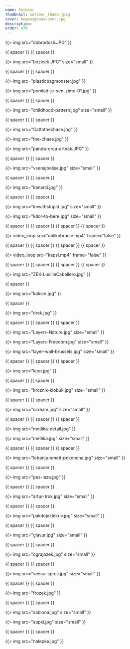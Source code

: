 ```yaml
---
name: Outdoor
thumbnail: outdoor_thumb.jpeg
cover: begmozganovcover.jpg
description: 
order: 470
---
```


{{> img src="dobrodosli.JPG" }}

{{ spacer }} {{ spacer }}  

{{> img src="bozicek.JPG" size="small" }}

{{ spacer }} {{ spacer }}  

{{> img src="plasticbagmonster.jpg" }}

{{> img src="pomlad-je-sen-zime-01.jpg" }}

{{ spacer }} {{ spacer }} 

{{> img src="childhood-pattern.jpg" size="small" }}

{{ spacer }} {{ spacer }}  

{{> img src="Cattothechase.jpg" }}

{{> img src="the-chase.jpg" }}

{{> img src="panda-orca-artnak.JPG" }}

{{ spacer }} {{ spacer }} 

{{> img src="vsenajboljse.jpg" size="small" }}

{{ spacer }} {{ spacer }} 

{{> img src="kanarci.jpg" }}

{{ spacer }} {{ spacer }}

{{> img src="imwithstupid.jpg" size="small" }}

{{> img src="kdor-to-bere.jpg" size="small" }}

{{ spacer }} {{ spacer }} {{ spacer }} {{ spacer }}  

{{> video_loop src="oblikobranje.mp4" frame="false" }}

{{ spacer }} {{ spacer }} {{ spacer }} {{ spacer }} 

{{> video_loop src="kapsi.mp4" frame="false" }}

{{ spacer }} {{ spacer }} {{ spacer }} {{ spacer }}

{{> img src="ZEK-LucilleCaballero.jpg" }}

{{ spacer }}

{{> img src="kokice.jpg" }}

{{ spacer }}

{{> img src="drek.jpg" }}

{{ spacer }} {{ spacer }} {{ spacer }}

{{> img src="Layers-Nature.jpg" size="small" }}

{{> img src="Layers-Freedom.jpg" size="small" }}

{{> img src="layer-wall-brussels.jpg" size="small" }}

{{ spacer }} {{ spacer }} {{ spacer }} 

{{> img src="leon.jpg" }}

{{ spacer }} {{ spacer }}

{{> img src="kroznik-klobuk.jpg" size="small" }}

{{ spacer }} {{ spacer }}

{{> img src="scream.jpg" size="small" }}

{{ spacer }} {{ spacer }} {{ spacer }}

{{> img src="metlika-detail.jpg" }}

{{> img src="metlika.jpg" size="small" }}

{{ spacer }} {{ spacer }} {{ spacer }} 

{{> img src="lobanja-smeti-pokoncna.jpg" size="small" }}

{{ spacer }} {{ spacer }} 

{{> img src="pes-laze.jpg" }}

{{ spacer }} {{ spacer }}  

{{> img src="artur-trok.jpg" size="small" }}

{{ spacer }} {{ spacer }}  

{{> img src="pakdojeklekriv.jpg" size="small" }}

{{ spacer }} {{ spacer }}  

{{> img src="glavur.jpg" size="small" }}

{{ spacer }} {{ spacer }}  

{{> img src="ograjazek.jpg" size="small" }}

{{ spacer }} {{ spacer }}  

{{> img src="senca-spreji.jpg" size="small" }}

{{ spacer }} {{ spacer }}

{{> img src="frozek.jpg" }}

{{ spacer }} {{ spacer }}  

{{> img src="sablona.jpg" size="small" }}

{{> img src="supki.jpg" size="small" }}

{{ spacer }} {{ spacer }}  

{{> img src="nalepke.jpg" }}


